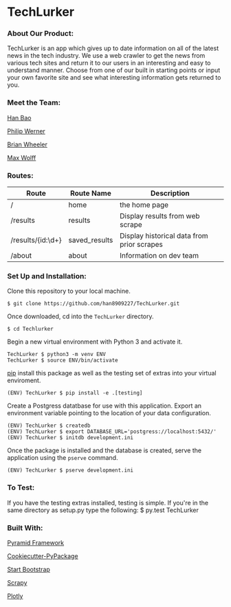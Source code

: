 # TechLurker


### About Our Product:
TechLurker is an app which gives up to date information on all of the latest news in the tech industry. We use a web crawler to get the news from various tech sites and return it to our users in an interesting and easy to understand manner. Choose from one of our built in starting points or input your own favorite site and see what interesting information gets returned to you.

### Meet the Team:
[Han Bao](https://github.com/han8909227)

[Philip Werner](https://github.com/philipwerner)

[Brian Wheeler](https://github.com/PoundsXD)

[Max Wolff](https://github.com/maxawolff)

### Routes:

| Route | Route Name | Description |
| --- | --- | --- |
| /  | home | the home page |
| /results | results | Display results from web scrape |
| /results/{id:\d+} | saved_results | Display historical data from prior scrapes |
| /about | about | Information on dev team |

### Set Up and Installation:
Clone this repository to your local machine.
```
$ git clone https://github.com/han8909227/TechLurker.git
```
Once downloaded, cd into the ```TechLurker``` directory.
```
$ cd Techlurker
```
Begin a new virtual environment with Python 3 and activate it.
```
TechLurker $ python3 -m venv ENV
TechLurker $ source ENV/bin/activate
```
[pip](https://pip.pypa.io/en/stable) install this package as well as the testing set of extras into your virtual enviroment.
```
(ENV) TechLurker $ pip install -e .[testing]
```
Create a Postgress datatbase for use with this application. Export an environment variable pointing to the location of your data configuration.
```
(ENV) TechLurker $ createdb 
(ENV) TechLurker $ export DATABASE_URL='postgress://localhost:5432/'
(ENV) TechLurker $ initdb development.ini
```
Once the package is installed and the database is created, serve the application using the ```pserve``` command.
```
(ENV) TechLurker $ pserve development.ini
```
### To Test:
If you have the testing extras installed, testing is simple. If you're in the same directory as setup.py type the following:
$ py.test TechLurker

### Built With:
[Pyramid Framework](https://trypyramid.com)

[Cookiecutter-PyPackage](https://github.com/audreyr/cookiecutter)

[Start Bootstrap](https://startbootstrap.com/template-overviews/bare/)

[Scrapy](https://scrapy.org/)

[Plotly](https://plot.ly/)
